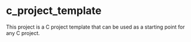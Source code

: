 # c_project_template
This project is a C project template that can be used as a starting point for any C project.
